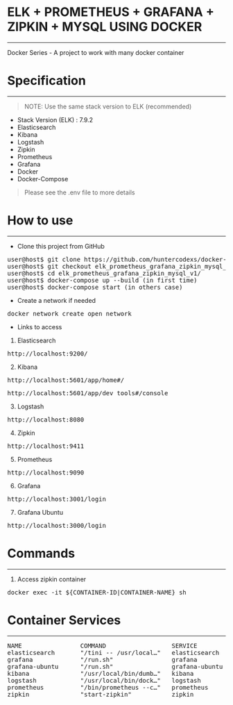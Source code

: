 
# ELK + PROMETHEUS + GRAFANA + ZIPKIN + MYSQL USING DOCKER

---
Docker Series - A project to work with many docker container

# Specification

---

> NOTE: Use the same stack version to ELK (recommended) 

- Stack Version (ELK) : 7.9.2
- Elasticsearch
- Kibana
- Logstash
- Zipkin
- Prometheus
- Grafana
- Docker
- Docker-Compose

> Please see the .env file to more details

# How to use

---

- Clone this project from GitHub

<pre>
user@host$ git clone https://github.com/huntercodexs/docker-series.git .
user@host$ git checkout elk_prometheus_grafana_zipkin_mysql_v1
user@host$ cd elk_prometheus_grafana_zipkin_mysql_v1/
user@host$ docker-compose up --build (in first time)
user@host$ docker-compose start (in others case)
</pre>

- Create a network if needed

<pre>
docker network create open_network
</pre>

- Links to access

1. Elasticsearch
<pre>http://localhost:9200/</pre>

2. Kibana
<pre>http://localhost:5601/app/home#/</pre>
<pre>http://localhost:5601/app/dev_tools#/console</pre>

3. Logstash
<pre>http://localhost:8080</pre>

4. Zipkin
<pre>http://localhost:9411</pre>

5. Prometheus
<pre>http://localhost:9090</pre>

6. Grafana
<pre>http://localhost:3001/login</pre>

7. Grafana Ubuntu
<pre>http://localhost:3000/login</pre>

# Commands

---

1. Access zipkin container

<pre>
docker exec -it ${CONTAINER-ID|CONTAINER-NAME} sh
</pre>

# Container Services

---

<pre>
NAME                COMMAND                  SERVICE             STATUS              PORTS
elasticsearch       "/tini -- /usr/local…"   elasticsearch       running             0.0.0.0:9200->9200/tcp, 0.0.0.0:9300->9300/tcp
grafana             "/run.sh"                grafana             running             0.0.0.0:3000->3000/tcp
grafana-ubuntu      "/run.sh"                grafana-ubuntu      running             0.0.0.0:3001->3000/tcp
kibana              "/usr/local/bin/dumb…"   kibana              running             0.0.0.0:5601->5601/tcp
logstash            "/usr/local/bin/dock…"   logstash            running             0.0.0.0:5000->5000/tcp, 0.0.0.0:5000->5000/udp, 0.0.0.0:5044->5044/tcp, 0.0.0.0:8080->8080/tcp, 0.0.0.0:9600->9600/tcp
prometheus          "/bin/prometheus --c…"   prometheus          running             0.0.0.0:9090->9090/tcp
zipkin              "start-zipkin"           zipkin              running (healthy)   0.0.0.0:9411->9411/tcp
</pre>